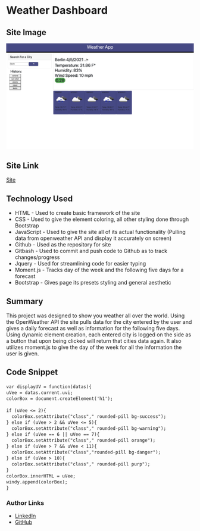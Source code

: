 # Weather Dashboard

## Site Image
![SiteImage](weather-dashboard-pic.png)

## Site Link
[Site](https://markosanchez800.github.io/weather-dashboard/)

## Technology Used
- HTML - Used to create basic framework of the site
- CSS - Used to give the element coloring, all other styling done through Bootstrap
- JavaScript - Used to give the site all of its actual functionality (Pulling data from openweather API and display it accurately on screen)
- Github - Used as the repository for site
- Gitbash - Used to commit and push code to Github as to track changes/progress
- Jquery - Used for streamlining code for easier typing
- Moment.js - Tracks day of the week and the following five days for a forecast
- Bootstrap - Gives page its presets styling and general aesthetic

## Summary 
This project was designed to show you weather all over the world.  Using the OpenWeather API the site pulls data for the city entered by the user and gives a daily forecast as well as information for the following five days.  Using dynamic element creation, each entered city is logged on the side as a button that upon being clicked will return that cities data again.  It also utilizes moment.js to give the day of the week for all the information the user is given.

## Code Snippet
    var displayUV = function(datas){
    uVee = datas.current.uvi;
    colorBox = document.createElement('h1');

    if (uVee <= 2){
      colorBox.setAttribute("class"," rounded-pill bg-success");
    } else if (uVee > 2 && uVee <= 5){
      colorBox.setAttribute("class"," rounded-pill bg-warning");
    } else if (uVee == 6 || uVee == 7){
      colorBox.setAttribute("class"," rounded-pill orange");  
    } else if (uVee > 7 && uVee < 11){
      colorBox.setAttribute("class","rounded-pill bg-danger");    
    } else if (uVee > 10){
      colorBox.setAttribute("class"," rounded-pill purp"); 
    }
    colorBox.innerHTML = uVee;
    windy.append(colorBox);
    }


### Author Links
- [LinkedIn](https://www.linkedin.com/in/marko-sanchez-800)
- [GitHub](https://github.com/markosanchez800)